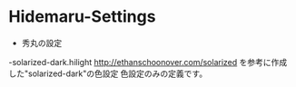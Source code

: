 Hidemaru-Settings
=================

* 秀丸の設定

-solarized-dark.hilight
  http://ethanschoonover.com/solarized
  を参考に作成した"solarized-dark"の色設定
  色設定のみの定義です。
